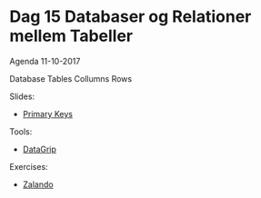 # Dag 15 Databaser og Relationer mellem Tabeller
Agenda 11-10-2017

Database
Tables
Collumns
Rows

Slides:
* [Primary Keys](https://github.com/dat17v1/02_15_databaser_relationer_mellem_tabeller/blob/master/slides/Database%20modeling_%20tables%20-%20keys.pdf)

Tools:
* [DataGrip](https://www.jetbrains.com/datagrip/?fromMenu)

Exercises:
* [Zalando](https://docs.google.com/document/d/e/2PACX-1vT1o_3OQRlABEbRY79xQXejyIqiCUMEAzeQQw4-TTrBj6ViS1uB1j2jsZuYXsV306pNHa3tJs-YqGjP/pub)



